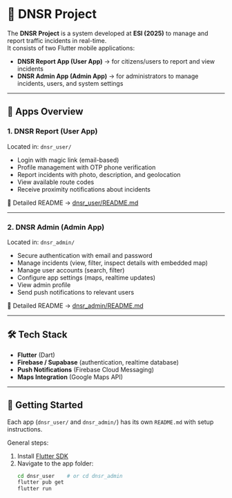 # 🚦 DNSR Project

The **DNSR Project** is a system developed at **ESI (2025)** to manage and report traffic incidents in real-time.  
It consists of two Flutter mobile applications:  

- **DNSR Report App (User App)** → for citizens/users to report and view incidents  
- **DNSR Admin App (Admin App)** → for administrators to manage incidents, users, and system settings  

---

## 📌 Apps Overview

### 1. DNSR Report (User App)
Located in: `dnsr_user/`  
- Login with magic link (email-based)  
- Profile management with OTP phone verification  
- Report incidents with photo, description, and geolocation  
- View available route codes  
- Receive proximity notifications about incidents  

📖 Detailed README → [dnsr_user/README.md](dnsr_user/README.md)

---

### 2. DNSR Admin (Admin App)
Located in: `dnsr_admin/`  
- Secure authentication with email and password  
- Manage incidents (view, filter, inspect details with embedded map)  
- Manage user accounts (search, filter)  
- Configure app settings (maps, realtime updates)  
- View admin profile  
- Send push notifications to relevant users  

📖 Detailed README → [dnsr_admin/README.md](dnsr_admin/README.md)

---

## 🛠️ Tech Stack
- **Flutter** (Dart)  
- **Firebase / Supabase** (authentication, realtime database)  
- **Push Notifications** (Firebase Cloud Messaging)  
- **Maps Integration** (Google Maps API)  

---

## 🚀 Getting Started
Each app (`dnsr_user/` and `dnsr_admin/`) has its own `README.md` with setup instructions.  

General steps:  
1. Install [Flutter SDK](https://flutter.dev/docs/get-started/install)  
2. Navigate to the app folder:  
   ```bash
   cd dnsr_user    # or cd dnsr_admin
   flutter pub get
   flutter run
